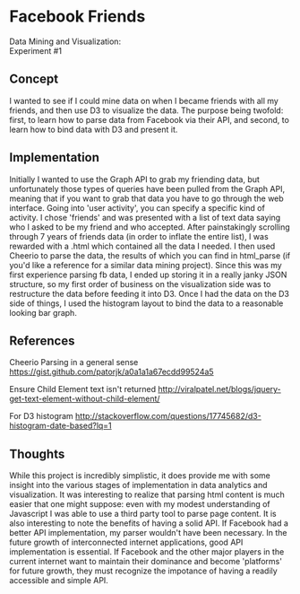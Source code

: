 Facebook Friends
================
Data Mining and Visualization: <br/>
Experiment #1

Concept
-------
I wanted to see if I could mine data on when I became friends with all my friends, and then use D3 to visualize the data. The purpose being twofold: first, to learn how to parse data from Facebook via their API, and second, to learn how to bind data with D3 and present it.

Implementation
--------------
Initially I wanted to use the Graph API to grab my friending data, but unfortunately those types of queries have been pulled from the Graph API, meaning that if you want to grab that data you have to go through the web interface. 
Going into 'user activity', you can specify a specific kind of activity. I chose 'friends' and was presented with a list of text data saying who I asked to be my friend and who accepted. After painstakingly scrolling through 7 years of friends data (in order to inflate the entire list), I was rewarded with a .html which contained all the data I needed.
I then used Cheerio to parse the data, the results of which you can find in html_parse (if you'd like a reference for a similar data mining project).
Since this was my first experience parsing fb data, I ended up storing it in a really janky JSON structure, so my first order of business on the visualization side was to restructure the data before feeding it into D3.
Once I had the data on the D3 side of things, I used the histogram layout to bind the data to a reasonable looking bar graph. 

References
----------

Cheerio Parsing in a general sense
https://gist.github.com/patorjk/a0a1a1a67ecdd99524a5

Ensure Child Element text isn't returned
http://viralpatel.net/blogs/jquery-get-text-element-without-child-element/

For D3 histogram
http://stackoverflow.com/questions/17745682/d3-histogram-date-based?lq=1

Thoughts
--------
While this project is incredibly simplistic, it does provide me with some insight into the various stages of implementation in data analytics and visualization. It was interesting to realize that parsing html content is much easier that one might suppose: even with my modest understanding of Javascript I was able to use a third party tool to parse page content.
It is also interesting to note the benefits of having a solid API. If Facebook had a better API implementation, my parser wouldn't have been necessary. In the future growth of interconnected internet applications, good API implementation is essential. If Facebook and the other major players in the current internet want to maintain their dominance and become 'platforms' for future growth, they must recognize the impotance of having a readily accessible and simple API.